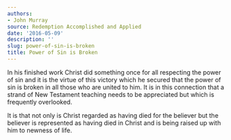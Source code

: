 ```yaml
---
authors:
- John Murray
source: Redemption Accomplished and Applied
date: '2016-05-09'
description: ''
slug: power-of-sin-is-broken
title: Power of Sin is Broken
---
```

In his finished work Christ did something once for all respecting the power of sin and it is the virtue of this victory which he secured that the power of sin is broken in all those who are united to him. It is in this connection that a strand of New Testament teaching needs to be appreciated but which is frequently overlooked.

It is that not only is Christ regarded as having died for the believer but the believer is represented as having died in Christ and is being raised up with him to newness of life.



